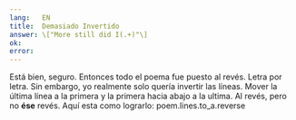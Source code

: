 ```yaml
---
lang:   EN
title:  Demasiado Invertido
answer: \["More still did I(.+)"\]
ok:     
error:  
---
```


Est&aacute; bien, seguro. Entonces todo el poema fue puesto al rev&eacute;s. Letra por letra. Sin embargo, yo realmente solo quer&iacute;a
       invertir las l&iacute;neas. Mover la &uacute;ltima l&iacute;nea a la primera y la primera hacia abajo a la ultima. Al rev&eacute;s, pero no
       __&eacute;se__ rev&eacute;s.
    Aqu&iacute; esta como lograrlo: 
    poem.lines.to_a.reverse
